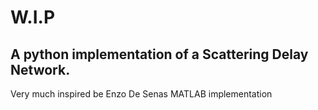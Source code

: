 # W.I.P

## A python implementation of a Scattering Delay Network.

Very much inspired be Enzo De Senas MATLAB implementation
